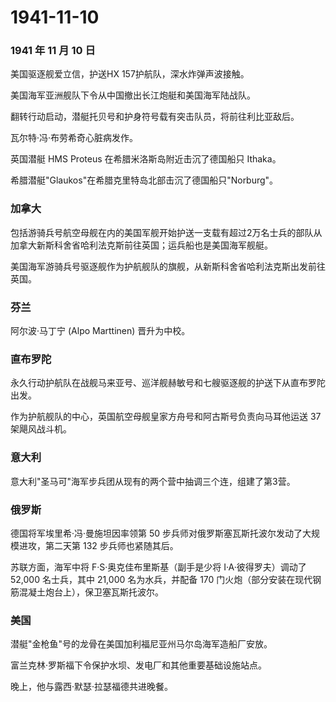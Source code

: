 # 1941-11-10

### 1941 年 11 月 10 日

美国驱逐舰爱立信，护送HX 157护航队，深水炸弹声波接触。

美国海军亚洲舰队下令从中国撤出长江炮艇和美国海军陆战队。

翻转行动启动，潜艇托贝号和护身符号载有突击队员，将前往利比亚敌后。

瓦尔特·冯·布劳希奇心脏病发作。

英国潜艇 HMS Proteus 在希腊米洛斯岛附近击沉了德国船只 Ithaka。

希腊潜艇"Glaukos"在希腊克里特岛北部击沉了德国船只"Norburg"。

### 加拿大

包括游骑兵号航空母舰在内的美国军舰开始护送一支载有超过2万名士兵的部队从加拿大新斯科舍省哈利法克斯前往英国；运兵船也是美国海军舰艇。

美国海军游骑兵号驱逐舰作为护航舰队的旗舰，从新斯科舍省哈利法克斯出发前往英国。

### 芬兰

阿尔波·马丁宁 (Alpo Marttinen) 晋升为中校。

### 直布罗陀

永久行动护航队在战舰马来亚号、巡洋舰赫敏号和七艘驱逐舰的护送下从直布罗陀出发。

作为护航舰队的中心，英国航空母舰皇家方舟号和阿古斯号负责向马耳他运送 37
架飓风战斗机。

### 意大利

意大利"圣马可"海军步兵团从现有的两个营中抽调三个连，组建了第3营。

### 俄罗斯

德国将军埃里希·冯·曼施坦因率领第 50
步兵师对俄罗斯塞瓦斯托波尔发动了大规模进攻，第二天第 132
步兵师也紧随其后。

苏联方面，海军中将 F·S·奥克佳布里斯基（副手是少将 I·A·彼得罗夫）调动了
52,000 名士兵，其中 21,000 名为水兵，并配备 170
门火炮（部分安装在现代钢筋混凝土炮台上），保卫塞瓦斯托波尔。

### 美国

潜艇"金枪鱼"号的龙骨在美国加利福尼亚州马尔岛海军造船厂安放。

富兰克林·罗斯福下令保护水坝、发电厂和其他重要基础设施站点。

晚上，他与露西·默瑟·拉瑟福德共进晚餐。